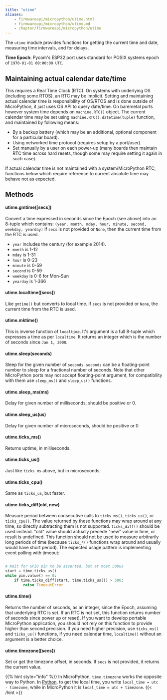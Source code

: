 ```yaml
---
title: "utime"
aliases:
    - firmwareapi/micropython/utime.html
    - firmwareapi/micropython/utime.md
    - chapter/firmwareapi/micropython/utime
---
```


The `utime` module provides functions for getting the current time and date, measuring time intervals, and for delays.

**Time Epoch**: Pycom's ESP32 port uses standard for POSIX systems epoch of `1970-01-01 00:00:00 UTC`.

## Maintaining actual calendar date/time

This requires a Real Time Clock (RTC). On systems with underlying OS (including some RTOS), an RTC may be implicit. Setting and maintaining actual calendar time is responsibility of OS/RTOS and is done outside of MicroPython, it just uses OS API to query date/time. On baremetal ports however system time depends on `machine.RTC()` object. The current calendar time may be set using `machine.RTC().datetime(tuple)` function, and maintained by following means:

* By a backup battery (which may be an additional, optional component for a particular board).
* Using networked time protocol (requires setup by a port/user).
* Set manually by a user on each power-up (many boards then maintain RTC time across hard resets, though some may require setting it again in such case).

If actual calendar time is not maintained with a system/MicroPython RTC, functions below which require reference to current absolute time may behave not as expected.

## Methods

#### utime.gmtime(\[secs\])

Convert a time expressed in seconds since the Epoch (see above) into an 8-tuple which contains: `(year, month, mday, hour, minute, second, weekday, yearday)` If `secs` is not provided or `None`, then the current time from the RTC is used.

* `year` includes the century (for example 2014).
* `month` is 1-12
* `mday` is 1-31
* `hour` is 0-23
* `minute` is 0-59
* `second` is 0-59
* `weekday` is 0-6 for Mon-Sun
* `yearday` is 1-366

#### utime.localtime(\[secs\])

Like `gmtime()` but converts to local time. If `secs` is not provided or `None`, the current time from the RTC is used.

#### utime.mktime()

This is inverse function of `localtime`. It's argument is a full 8-tuple which expresses a time as per `localtime`. It returns an integer which is the number of seconds since `Jan 1, 2000`.

#### utime.sleep(seconds)

Sleep for the given number of `seconds`. `seconds` can be a floating-point number to sleep for a fractional number of seconds. Note that other MicroPython ports may not accept floating-point argument, for compatibility with them use `sleep_ms()` and `sleep_us()` functions.

#### utime.sleep\_ms(ms)

Delay for given number of milliseconds, should be positive or 0.

#### utime.sleep\_us(us)

Delay for given number of microseconds, should be positive or 0

#### utime.ticks\_ms()

Returns uptime, in milliseconds.

#### utime.ticks\_us()

Just like `ticks_ms` above, but in microseconds.

#### utime.ticks\_cpu()

Same as `ticks_us`, but faster.

#### utime.ticks\_diff(old, new)

Measure period between consecutive calls to `ticks_ms()`, `ticks_us()`, or `ticks_cpu()`. The value returned by these functions may wrap around at any time, so directly subtracting them is not supported. `ticks_diff()` should be used instead. "old" value should actually precede "new" value in time, or result is undefined. This function should not be used to measure arbitrarily long periods of time (because `ticks_*()` functions wrap around and usually would have short period). The expected usage pattern is implementing event polling with timeout:

```python

# Wait for GPIO pin to be asserted, but at most 500us
start = time.ticks_us()
while pin.value() == 0:
    if time.ticks_diff(start, time.ticks_us()) > 500:
        raise TimeoutError
```

#### utime.time()

Returns the number of seconds, as an integer, since the Epoch, assuming that underlying RTC is set. If an RTC is not set, this function returns number of seconds since power up or reset). If you want to develop portable MicroPython application, you should not rely on this function to provide higher than second precision. If you need higher precision, use `ticks_ms()` and `ticks_us()` functions, if you need calendar time, `localtime()` without an argument is a better choice.

#### utime.timezone(\[secs\])

Set or get the timezone offset, in seconds. If `secs` is not provided, it returns the current value.

{{% hint style="info" %}}
In MicroPython, `time.timezone` works the opposite way to Python. In [Python](https://docs.python.org/3/library/time.html#time.timezone), to get the local time, you write `local_time = utc - timezone`, while in MicroPython it is `local_time = utc + timezone`.
{{< /hint >}}

